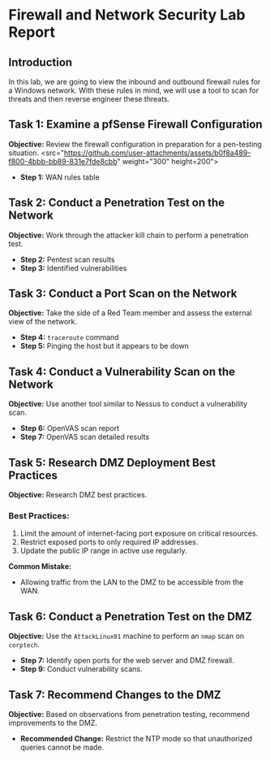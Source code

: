 # Firewall and Network Security Lab Report

## Introduction
In this lab, we are going to view the inbound and outbound firewall rules for a Windows network. With these rules in mind, we will use a tool to scan for threats and then reverse engineer these threats.

## Task 1: Examine a pfSense Firewall Configuration
**Objective:** Review the firewall configuration in preparation for a pen-testing situation.
<src="https://github.com/user-attachments/assets/b0f8a489-f800-4bbb-bb89-831e7fde8cbb" weight="300" height=200">

- **Step 1:** WAN rules table

## Task 2: Conduct a Penetration Test on the Network
**Objective:** Work through the attacker kill chain to perform a penetration test.

- **Step 2:** Pentest scan results
- **Step 3:** Identified vulnerabilities

## Task 3: Conduct a Port Scan on the Network
**Objective:** Take the side of a Red Team member and assess the external view of the network.

- **Step 4:** `traceroute` command
- **Step 5:** Pinging the host but it appears to be down

## Task 4: Conduct a Vulnerability Scan on the Network
**Objective:** Use another tool similar to Nessus to conduct a vulnerability scan.

- **Step 6:** OpenVAS scan report
- **Step 7:** OpenVAS scan detailed results

## Task 5: Research DMZ Deployment Best Practices
**Objective:** Research DMZ best practices.

### Best Practices:
1. Limit the amount of internet-facing port exposure on critical resources.
2. Restrict exposed ports to only required IP addresses.
3. Update the public IP range in active use regularly.

**Common Mistake:**  
- Allowing traffic from the LAN to the DMZ to be accessible from the WAN.

## Task 6: Conduct a Penetration Test on the DMZ
**Objective:** Use the `AttackLinux01` machine to perform an `nmap` scan on `corptech`.

- **Step 7:** Identify open ports for the web server and DMZ firewall.
- **Step 9:** Conduct vulnerability scans.

## Task 7: Recommend Changes to the DMZ
**Objective:** Based on observations from penetration testing, recommend improvements to the DMZ.

- **Recommended Change:** Restrict the NTP mode so that unauthorized queries cannot be made.

